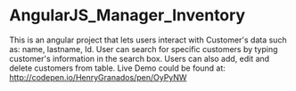 # AngularJS_Manager_Inventory

This is an angular project that lets users interact with Customer's data such as: name, lastname, Id. User can search for specific customers by typing customer's information in the search box. Users can also add, edit and delete customers from table. 
Live Demo could be found at: http://codepen.io/HenryGranados/pen/OyPyNW
